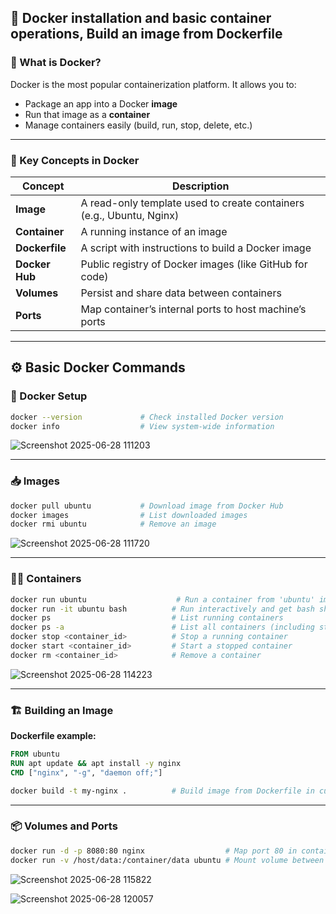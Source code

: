 ## 🐳 Docker installation and basic container operations, Build an image from Dockerfile

### 🧱 What is Docker?
Docker is the most popular containerization platform. It allows you to:
- Package an app into a Docker **image**
- Run that image as a **container**
- Manage containers easily (build, run, stop, delete, etc.)

---

### 🧩 Key Concepts in Docker

| Concept     | Description                                                |
|-------------|------------------------------------------------------------|
| **Image**     | A read-only template used to create containers (e.g., Ubuntu, Nginx) |
| **Container** | A running instance of an image                          |
| **Dockerfile**| A script with instructions to build a Docker image      |
| **Docker Hub**| Public registry of Docker images (like GitHub for code) |
| **Volumes**   | Persist and share data between containers               |
| **Ports**     | Map container’s internal ports to host machine’s ports  |

---

## ⚙️ Basic Docker Commands

### 🔧 Docker Setup
```bash
docker --version             # Check installed Docker version
docker info                  # View system-wide information
```
![Screenshot 2025-06-28 111203](https://github.com/user-attachments/assets/e1a59262-1ae6-49c7-a0ca-5a96dbe1bd1d)

---

### 📥 Images
```bash
docker pull ubuntu           # Download image from Docker Hub
docker images                # List downloaded images
docker rmi ubuntu            # Remove an image
```
![Screenshot 2025-06-28 111720](https://github.com/user-attachments/assets/3425370d-e62f-46d7-8bdd-cf1943c99c5b)

---

### 🏃‍♂️ Containers
```bash
docker run ubuntu                    # Run a container from 'ubuntu' image
docker run -it ubuntu bash          # Run interactively and get bash shell
docker ps                           # List running containers
docker ps -a                        # List all containers (including stopped)
docker stop <container_id>          # Stop a running container
docker start <container_id>         # Start a stopped container
docker rm <container_id>            # Remove a container
```
![Screenshot 2025-06-28 114223](https://github.com/user-attachments/assets/8367fc18-6c43-4532-b26f-57c17033d3d2)

---

### 🏗️ Building an Image

**Dockerfile example:**
```dockerfile
FROM ubuntu
RUN apt update && apt install -y nginx
CMD ["nginx", "-g", "daemon off;"]
```


```bash
docker build -t my-nginx .          # Build image from Dockerfile in current directory
```

---

### 📦 Volumes and Ports
```bash
docker run -d -p 8080:80 nginx                  # Map port 80 in container to 8080 on host
docker run -v /host/data:/container/data ubuntu # Mount volume between host and container
```
![Screenshot 2025-06-28 115822](https://github.com/user-attachments/assets/314d95f3-b347-499d-aab5-4798fac97034)

![Screenshot 2025-06-28 120057](https://github.com/user-attachments/assets/71a67eb0-1f3b-4112-8d2d-0e90501e1025)
